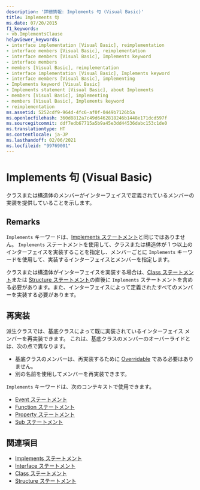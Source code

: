 ```yaml
---
description: '詳細情報: Implements 句 (Visual Basic)'
title: Implements 句
ms.date: 07/20/2015
f1_keywords:
- vb.ImplementsClause
helpviewer_keywords:
- interface implementation [Visual Basic], reimplementation
- interface members [Visual Basic], reimplementation
- interface members [Visual Basic], Implements keyword
- interface members
- members [Visual Basic], reimplementation
- interface implementation [Visual Basic], Implements keyword
- interface members [Visual Basic], implementing
- Implements keyword [Visual Basic]
- Implements statement [Visual Basic], about Implements
- members [Visual Basic], implementing
- members [Visual Basic], Implements keyword
- reimplementation
ms.assetid: 5252cdf9-964d-4fc6-af0f-0449b7126b5a
ms.openlocfilehash: 360d8812a7c49d6462818246b1448e171dcd597f
ms.sourcegitcommit: ddf7edb67715a5b9a45e3dd44536dabc153c1de0
ms.translationtype: HT
ms.contentlocale: ja-JP
ms.lasthandoff: 02/06/2021
ms.locfileid: "99769001"
---
```

# <a name="implements-clause-visual-basic"></a>Implements 句 (Visual Basic)

クラスまたは構造体のメンバーがインターフェイスで定義されているメンバーの実装を提供していることを示します。  
  
## <a name="remarks"></a>Remarks  

`Implements` キーワードは、[Implements ステートメント](implements-statement.md)と同じではありません。 `Implements` ステートメントを使用して、クラスまたは構造体が 1 つ以上のインターフェイスを実装することを指定し、メンバーごとに `Implements` キーワードを使用して、実装するインターフェイスとメンバーを指定します。

クラスまたは構造体がインターフェイスを実装する場合は、[Class ステートメント](class-statement.md)または [Structure ステートメント](structure-statement.md)の直後に `Implements` ステートメントを含める必要があります。また、インターフェイスによって定義されたすべてのメンバーを実装する必要があります。

## <a name="reimplementation"></a>再実装  

派生クラスでは、基底クラスによって既に実装されているインターフェイス メンバーを再実装できます。 これは、基底クラスのメンバーのオーバーライドとは、次の点で異なります。

- 基底クラスのメンバーは、再実装するために [Overridable](../modifiers/overridable.md) である必要はありません。
- 別の名前を使用してメンバーを再実装できます。

`Implements` キーワードは、次のコンテキストで使用できます。

- [Event ステートメント](event-statement.md)
- [Function ステートメント](function-statement.md)
- [Property ステートメント](property-statement.md)
- [Sub ステートメント](sub-statement.md)  
  
## <a name="see-also"></a>関連項目

- [Implements ステートメント](implements-statement.md)
- [Interface ステートメント](interface-statement.md)
- [Class ステートメント](class-statement.md)
- [Structure ステートメント](structure-statement.md)
